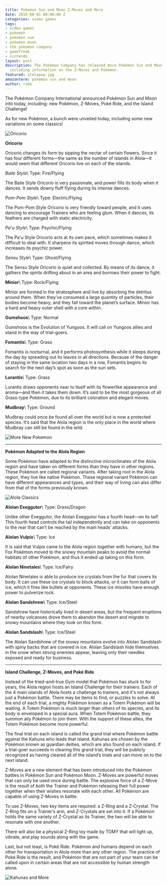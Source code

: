 ```yaml
---
title: Pokemon Sun and Moon Z-Moves and More
date: 2016-08-01 00:00:00 Z
categories: video games
tags:
- video games
- pokemon
- pokemon sun
- pokemon moon
- the pokemon company
- gamefreak
- nintendo
layout: post
description: The Pokémon Company has released more Pokémon Sun and Moon information,
  including information on the Z-Moves and Pokémon.
featured: alolapop.jpg
amazonterm: pokemon sun and moon
author: robk
---
```


The Pokémon Company International announced Pokémon Sun and Moon info today, including: new Pokémon, Z-Moves, Poké Ride, and the Island Challenge!

As for new Pokémon, a bunch were unveiled today, including some new variations on some classics!

![Oricorio](/images/sunmoon/oricorio.jpg)

**Oricorio**

Oricorio changes its form by sipping the nectar of certain flowers. Since it has four different forms—the same as the number of islands in Alola—it would seem that different Oricorio live on each of the islands.

*Baile Style*\\
Type: Fire/Flying

The Baile Style Oricorio is very passionate, and power fills its body when it dances. It sends downy fluff flying during its intense dances.

*Pom-Pom Style*\\
Type: Electric/Flying

The Pom-Pom Style Oricorio is very friendly toward people, and it uses dancing to encourage Trainers who are feeling glum. When it dances, its feathers are charged with static electricity.

*Pa'u Style*\\
Type: Psychic/Flying

The Pa'u Style Oricorio acts at its own pace, which sometimes makes it difficult to deal with. It sharpens its spirited moves through dance, which increases its psychic power.

*Sensu Style*\\
Type: Ghost/Flying

The Sensu Style Oricorio is quiet and collected. By means of its dance, it gathers the spirits drifting about in an area and borrows their power to fight.

**Minior**\\
Type: Rock/Flying

Minior are formed in the stratosphere and live by absorbing the detritus around them. When they’ve consumed a large quantity of particles, their bodies become heavy, and they fall toward the planet’s surface. Minior has a hard and heavy outer shell with a core within.

**Gumshoos**\\
Type: Normal

Gumshoos is the Evolution of Yungoos. It will call on Yungoos allies and stand in the way of trial-goers.

**Fomantis**\\
Type: Grass

Fomantis is nocturnal, and it performs photosynthesis while it sleeps during the day by spreading out its leaves in all directions. Because of the danger of staying in the same location two days in a row, Fomantis begins its search for the next day’s spot as soon as the sun sets.

**Lurantis**\\
Type: Grass

Lurantis draws opponents near to itself with its flowerlike appearance and aroma—and then it takes them down. It’s said to be the most gorgeous of all Grass-type Pokémon, due to its brilliant coloration and elegant moves.

**Mudbray**\\
Type: Ground

Mudbray could once be found all over the world but is now a protected species. It’s said that the Alola region is the only place in the world where Mudbray can still be found in the wild.      

![More New Pokemon](/images/sunmoon/morenew.jpg)

---                                                                                                                        

**Pokémon Adapted to the Alola Region**

Some Pokémon have adapted to the distinctive microclimates of the Alola region and have taken on different forms than they have in other regions. These Pokémon are called regional variants. After taking root in the Alola region, they live like native Pokémon. These regional variant Pokémon can have different appearances and types, and their way of living can also differ from that of the forms previously known.

![Alola Classics](/images/sunmoon/alolaold.jpg)

**Alolan Exeggutor**\\
Type: Grass/Dragon

Unlike other Exeggutor, the Alolan Exeggutor has a fourth head—on its tail! This fourth head controls the tail independently and can take on opponents to the rear that can’t be reached by the main heads’ attacks.

**Alolan Vulpix**\\
Type: Ice

It is said that Vulpix came to the Alola region together with humans, but the Fox Pokémon moved to the snowy mountain peaks to avoid the normal habitats of other Pokémon, and thus it ended up taking on this form.

**Alolan Ninetales**\\
Type: Ice/Fairy

Alolan Ninetales is able to produce ice crystals from the fur that covers its body. It can use these ice crystals to block attacks, or it can form balls of ice, which it fires like bullets at opponents. These ice missiles have enough power to pulverize rock.

**Alolan Sandshrew**\\
Type: Ice/Steel

Sandshrew have historically lived in desert areas, but the frequent eruptions of nearby volcanoes drove them to abandon the desert and migrate to snowy mountains where they took on this form.

**Alolan Sandslash**\\
Type: Ice/Steel

The Alolan Sandshrew of the snowy mountains evolve into Alolan Sandslash with spiny backs that are covered in ice. Alolan Sandslash hide themselves in the snow when strong enemies appear, leaving only their needles exposed and ready for business.

---

**Island Challenge, Z-Moves, and Poké Ride**

Instead of the tried-and-true Gym model that Pokémon has stuck to for years, the Alola region hosts an Island Challenge for their trainers. Each of the 4 main islands of Alola hosts a challenge to trainers, and it's not always just a Pokémon battle. There may be items to find, or puzzles to solve. At the end of each trial, a mighty Pokémon known as a Totem Pokémon will be waiting. A Totem Pokémon is much larger than others of its species, and its body is enveloped in a special aura. When Totem Pokémon battle, they summon ally Pokémon to join them. With the support of these allies, the Totem Pokémon become more powerful.

The final trial on each island is called the grand trial where Pokémon battle against the Kahuna who leads that island. Kahunas are chosen by the Pokémon known as guardian deities, which are also found on each island. If a trial-goer succeeds in clearing this grand trial, they will be publicly recognized as having cleared all of the island’s trials and can move on to the next island.

Z-Moves are a new element that has been introduced into the Pokémon battles in Pokémon Sun and Pokémon Moon. Z-Moves are powerful moves that can only be used once during battle. The explosive force of a Z-Move is the result of both the Trainer and Pokémon releasing their full power together when their wishes resonate with each other. All Pokémon are capable of using Z-Moves in battle.

To use Z-Moves, two key items are required: a Z-Ring and a Z-Crystal. The Z-Ring fits on a Trainer’s arm, and Z-Crystals are set into it. If a Pokémon holds the same variety of Z-Crystal as its Trainer, the two will be able to resonate with one another.

There will also be a physical Z-Ring toy made by TOMY that will light up, vibrate, and play sounds along with the game.

Last, but not least, is Poké Ride. Pokémon and humans depend on each other for transportation in Alola more than any other region. The practice of Poké Ride is the result, and Pokémon that are not part of your team can be called upon in certain areas that are not accessible by human strength alone.

![Kahunas and More](/images/sunmoon/leaders.jpg)
